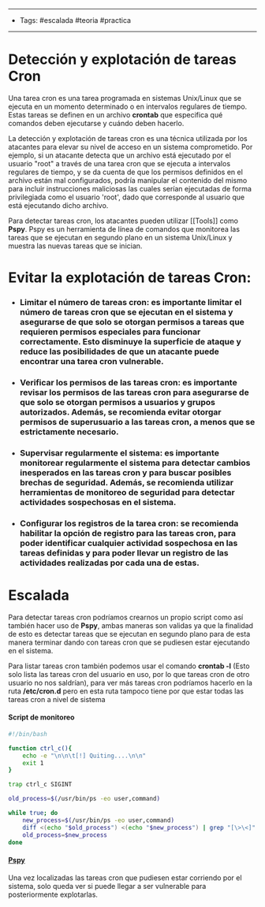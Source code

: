-----
- Tags: #escalada #teoria #practica
-----

# Detección y explotación de tareas Cron

Una tarea cron es una tarea programada en sistemas Unix/Linux que se ejecuta en un momento determinado o en intervalos regulares de tiempo. Estas tareas se definen en un archivo **crontab** que especifica qué comandos deben ejecutarse y cuándo deben hacerlo.

La detección y explotación de tareas cron es una técnica utilizada por los atacantes para elevar su nivel de acceso en un sistema comprometido. Por ejemplo, si un atacante detecta que un archivo está ejecutado por el usuario "root" a través de una tarea cron que se ejecuta a intervalos regulares de tiempo, y se da cuenta de que los permisos definidos en el archivo están mal configurados, podría manipular el contenido del mismo para incluir instrucciones maliciosas las cuales serían ejecutadas de forma privilegiada como el usuario 'root', dado que corresponde al usuario que está ejecutando dicho archivo. 

Para detectar tareas cron, los atacantes pueden utilizar [[Tools]] como **Pspy**. Pspy es un herramienta de línea de comandos que monitorea las tareas que se ejecutan en segundo plano en un sistema Unix/Linux y muestra las nuevas tareas que se inician.

# Evitar la explotación de tareas Cron:

- ### **Limitar el número de tareas cron:** es importante limitar el número de tareas cron que se ejecutan en el sistema y asegurarse de que solo se otorgan permisos a tareas que requieren permisos especiales para funcionar correctamente. Esto disminuye la superficie de ataque y reduce las posibilidades de que un atacante puede encontrar una tarea cron vulnerable. 
- ### **Verificar los permisos de las tareas cron:** es importante revisar los permisos de las tareas cron para asegurarse de que solo se otorgan permisos a usuarios y grupos autorizados. Además, se recomienda evitar otorgar permisos de superusuario a las tareas cron, a menos que se estrictamente necesario. 
- ### **Supervisar regularmente el sistema:** es importante monitorear regularmente el sistema para detectar cambios inesperados en las tareas cron y para buscar posibles brechas de seguridad. Además, se recomienda utilizar herramientas de monitoreo de seguridad para detectar actividades sospechosas en el sistema. 
- ### **Configurar los registros de la tarea cron:** se recomienda habilitar la opción de registro para las tareas cron, para poder identificar cualquier actividad sospechosa en las tareas definidas y para poder llevar un registro de las actividades  realizadas por cada una de estas. 

# Escalada 

Para detectar tareas cron podríamos crearnos un propio script como así también hacer uso de **Pspy**, ambas maneras son validas ya que la finalidad de esto es detectar tareas que se ejecutan en segundo plano para de esta manera terminar dando con tareas cron que se pudiesen estar ejecutando en el sistema.

Para listar tareas cron también podemos usar el comando **crontab -l** (Esto solo lista las tareas cron del usuario en uso, por lo que tareas cron de otro usuario no nos saldrían), para ver más tareas cron podríamos hacerlo en la ruta **/etc/cron.d** pero en esta ruta tampoco tiene por que estar todas las tareas cron a nivel de sistema 

#### Script de monitoreo
```bash
#!/bin/bash

function ctrl_c(){
	echo -e "\n\n\t[!] Quiting....\n\n"
	exit 1 
}

trap ctrl_c SIGINT

old_process=$(/usr/bin/ps -eo user,command)

while true; do
	new_process=$(/usr/bin/ps -eo user,command)
	diff <(echo "$old_process") <(echo "$new_process") | grep "[\>\<]" | grep -vE "kworker|{nombre_script}|command"
	old_process=$new_process
done 

```

#### [Pspy](https://github.com/DominicBreuker/pspy)

Una vez localizadas las tareas cron que pudiesen estar corriendo por el sistema, solo queda ver si puede llegar a ser vulnerable para posteriormente explotarlas.